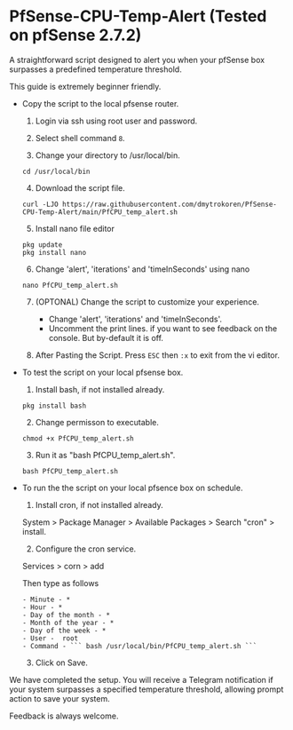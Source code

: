 # PfSense-CPU-Temp-Alert (Tested on pfSense 2.7.2)

A straightforward script designed to alert you when your pfSense box surpasses a predefined temperature threshold.

This guide is extremely beginner friendly.

- Copy the script to the local pfsense router.

  1. Login via ssh using root user and password.

  2. Select shell command `8`.

  3. Change your directory to /usr/local/bin.

  ```
  cd /usr/local/bin
  ```

  4. Download the script file.

  ```
  curl -LJO https://raw.githubusercontent.com/dmytrokoren/PfSense-CPU-Temp-Alert/main/PfCPU_temp_alert.sh
  ```

  5. Install nano file editor

  ```
  pkg update
  pkg install nano
  ```

  6. Change 'alert', 'iterations' and 'timeInSeconds' using nano

  ```
  nano PfCPU_temp_alert.sh
  ```

  7. (OPTONAL) Change the script to customize your experience.

     - Change 'alert', 'iterations' and 'timeInSeconds'.
     - Uncomment the print lines. if you want to see feedback on the console. But by-default it is off.

  8. After Pasting the Script. Press `ESC` then `:x` to exit from the vi editor.

- To test the script on your local pfsense box.

  1. Install bash, if not installed already.

  ```
  pkg install bash
  ```

  2. Change permisson to executable.

  ```
  chmod +x PfCPU_temp_alert.sh
  ```

  3. Run it as "bash PfCPU_temp_alert.sh".

  ```
  bash PfCPU_temp_alert.sh
  ```

- To run the the script on your local pfsence box on schedule.

  1. Install cron, if not installed already.

  System > Package Manager > Available Packages > Search "cron" > install.

  2. Configure the cron service.

  Services > corn > add

  Then type as follows

      - Minute - *
      - Hour - *
      - Day of the month - *
      - Month of the year - *
      - Day of the week - *
      - User -  root
      - Command - ``` bash /usr/local/bin/PfCPU_temp_alert.sh ```

  3. Click on Save.

We have completed the setup. You will receive a Telegram notification if your system surpasses a specified temperature threshold, allowing prompt action to save your system.

Feedback is always welcome.
